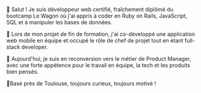👋 Salut !
Je suis développeur web certifié, fraîchement diplômé du bootcamp Le Wagon où j'ai appris à coder en Ruby on Rails, JavaScript, SQL et à manipuler les bases de données.

🚀 Lors de mon projet de fin de formation, j'ai co-développé une application web mobile en équipe et occupé le rôle de chef de projet tout en étant full-stack developer.

🎯 Aujourd'hui, je suis en reconversion vers le métier de Product Manager, avec une forte appétence pour le travail en équipe, la tech et les produits bien pensés.

📍Basé près de Toulouse, toujours curieux, toujours motivé !

<!--
**Rems31/Rems31** is a ✨ _special_ ✨ repository because its `README.md` (this file) appears on your GitHub profile.

Here are some ideas to get you started:

- 🔭 I’m currently working on ...
- 🌱 I’m currently learning Ruby on Rails
- 👯 I’m looking to collaborate on ...
- 🤔 I’m looking for help with ...
- 💬 Ask me about ...
- 📫 How to reach me: ...
- 😄 Pronouns: ...
- ⚡ Fun fact: ...
-->
